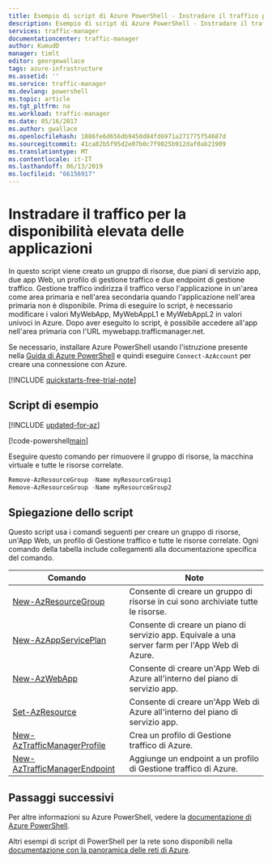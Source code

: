 ```yaml
---
title: Esempio di script di Azure PowerShell - Instradare il traffico per la disponibilità elevata delle applicazioni | Microsoft Docs
description: Esempio di script di Azure PowerShell - Instradare il traffico per la disponibilità elevata delle applicazioni
services: traffic-manager
documentationcenter: traffic-manager
author: KumudD
manager: timlt
editor: georgewallace
tags: azure-infrastructure
ms.assetid: ''
ms.service: traffic-manager
ms.devlang: powershell
ms.topic: article
ms.tgt_pltfrm: na
ms.workload: traffic-manager
ms.date: 05/16/2017
ms.author: gwallace
ms.openlocfilehash: 1086fe6d656db9450d84fd6971a271775f54687d
ms.sourcegitcommit: 41ca82b5f95d2e07b0c7f9025b912daf0ab21909
ms.translationtype: MT
ms.contentlocale: it-IT
ms.lasthandoff: 06/13/2019
ms.locfileid: "66156917"
---
```

# <a name="route-traffic-for-high-availability-of-applications"></a>Instradare il traffico per la disponibilità elevata delle applicazioni

In questo script viene creato un gruppo di risorse, due piani di servizio app, due app Web, un profilo di gestione traffico e due endpoint di gestione traffico. Gestione traffico indirizza il traffico verso l'applicazione in un'area come area primaria e nell'area secondaria quando l'applicazione nell'area primaria non è disponibile. Prima di eseguire lo script, è necessario modificare i valori MyWebApp, MyWebAppL1 e MyWebAppL2 in valori univoci in Azure. Dopo aver eseguito lo script, è possibile accedere all'app nell'area primaria con l'URL mywebapp.trafficmanager.net.

Se necessario, installare Azure PowerShell usando l'istruzione presente nella [Guida di Azure PowerShell](https://docs.microsoft.com/powershell/azureps-cmdlets-docs/) e quindi eseguire `Connect-AzAccount` per creare una connessione con Azure.

[!INCLUDE [quickstarts-free-trial-note](../../../includes/quickstarts-free-trial-note.md)]

## <a name="sample-script"></a>Script di esempio

[!INCLUDE [updated-for-az](../../../includes/updated-for-az.md)]

[!code-powershell[main](../../../powershell_scripts/traffic-manager/direct-traffic-for-increased-application-availability/direct-traffic-for-increased-application-availability.ps1 "Route traffic for high availability")]


Eseguire questo comando per rimuovere il gruppo di risorse, la macchina virtuale e tutte le risorse correlate.

```powershell
Remove-AzResourceGroup -Name myResourceGroup1
Remove-AzResourceGroup -Name myResourceGroup2
```


## <a name="script-explanation"></a>Spiegazione dello script

Questo script usa i comandi seguenti per creare un gruppo di risorse, un'App Web, un profilo di Gestione traffico e tutte le risorse correlate. Ogni comando della tabella include collegamenti alla documentazione specifica del comando.

| Comando | Note |
|---|---|
| [New-AzResourceGroup](/powershell/module/az.resources/new-azresourcegroup)  | Consente di creare un gruppo di risorse in cui sono archiviate tutte le risorse. |
| [New-AzAppServicePlan](/powershell/module/az.websites/new-azappserviceplan) | Consente di creare un piano di servizio app. Equivale a una server farm per l'App Web di Azure. |
| [New-AzWebApp](/powershell/module/az.websites/new-azwebapp) | Consente di creare un'App Web di Azure all'interno del piano di servizio app. |
| [Set-AzResource](/powershell/module/az.resources/new-azresource) | Consente di creare un'App Web di Azure all'interno del piano di servizio app. |
| [New-AzTrafficManagerProfile](/powershell/module/az.trafficmanager/new-aztrafficmanagerprofile) | Crea un profilo di Gestione traffico di Azure. |
| [New-AzTrafficManagerEndpoint](/powershell/module/az.trafficmanager/new-aztrafficmanagerendpoint) | Aggiunge un endpoint a un profilo di Gestione traffico di Azure. |

## <a name="next-steps"></a>Passaggi successivi

Per altre informazioni su Azure PowerShell, vedere la [documentazione di Azure PowerShell](https://docs.microsoft.com/powershell/azure/overview).

Altri esempi di script di PowerShell per la rete sono disponibili nella [documentazione con la panoramica delle reti di Azure](../powershell-samples.md?toc=%2fazure%2fnetworking%2ftoc.json).
